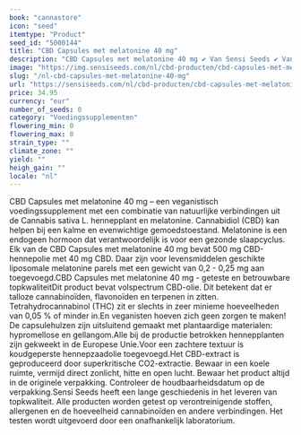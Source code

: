 ```yaml
---
book: "cannastore"
icon: "seed"
itemtype: "Product"
seed_id: "5000144"
title: "CBD Capsules met melatonine 40 mg"
description: "CBD Capsules met melatonine 40 mg ✔ Van Sensi Seeds ✔ Van in de EU geteelde hennepzaadolie ✔ Toegevoegde melatonine ✔ Voor een goede slaapcyclus."
image: "https://img.sensiseeds.com/nl/cbd-producten/cbd-capsules-met-melatonine-image.png"
slug: "/nl-cbd-capsules-met-melatonine-40-mg"
url: "https://sensiseeds.com/nl/cbd-producten/cbd-capsules-met-melatonine?a_aid=cannastore"
price: 34.95
currency: "eur"
number_of_seeds: 0
category: "Voedingssupplementen"
flowering_min: 0
flowering_max: 0
strain_type: ""
climate_zone: ""
yield: ""
heigh_gain: ""
locale: "nl"
---
```

CBD Capsules met melatonine 40 mg – een veganistisch voedingssupplement met een combinatie van natuurlijke verbindingen uit de Cannabis sativa L. hennepplant en melatonine. Cannabidiol (CBD) kan helpen bij een kalme en evenwichtige gemoedstoestand. Melatonine is een endogeen hormoon dat verantwoordelijk is voor een gezonde slaapcyclus. Elk van de CBD Capsules met melatonine 40 mg bevat 500 mg CBD-hennepolie met 40 mg CBD. Daar zijn voor levensmiddelen geschikte liposomale melatonine parels met een gewicht van 0,2 - 0,25 mg aan toegevoegd.CBD Capsules met melatonine 40 mg - geteste en betrouwbare topkwaliteitDit product bevat volspectrum CBD-olie. Dit betekent dat er talloze cannabinoïden, flavonoïden en terpenen in zitten. Tetrahydrocannabinol (THC) zit er slechts in zeer minieme hoeveelheden van 0,05 % of minder in.En veganisten hoeven zich geen zorgen te maken! De capsulehulzen zijn uitsluitend gemaakt met plantaardige materialen: hypromellose en gellangom.Alle bij de productie betrokken hennepplanten zijn gekweekt in de Europese Unie.Voor een zachtere textuur is koudgeperste hennepzaadolie toegevoegd.Het CBD-extract is geproduceerd door superkritische CO2-extractie. Bewaar in een koele ruimte, vermijd direct zonlicht, hitte en open lucht. Bewaar het product altijd in de originele verpakking. Controleer de houdbaarheidsdatum op de verpakking.Sensi Seeds heeft een lange geschiedenis in het leveren van topkwaliteit. Alle producten worden getest op verontreinigende stoffen, allergenen en de hoeveelheid cannabinoïden en andere verbindingen. Het testen wordt uitgevoerd door een onafhankelijk laboratorium.
